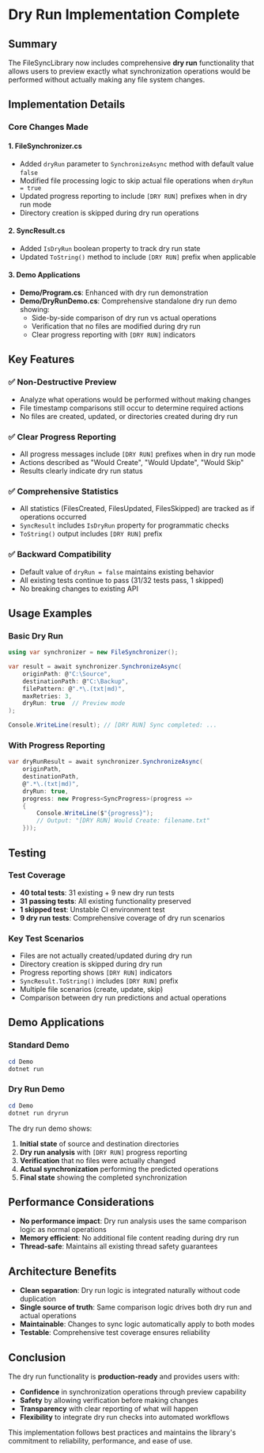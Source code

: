 # Dry Run Implementation Complete

## Summary

The FileSyncLibrary now includes comprehensive **dry run** functionality that allows users to preview exactly what synchronization operations would be performed without actually making any file system changes.

## Implementation Details

### Core Changes Made

#### 1. **FileSynchronizer.cs**
- Added `dryRun` parameter to `SynchronizeAsync` method with default value `false`
- Modified file processing logic to skip actual file operations when `dryRun = true`
- Updated progress reporting to include `[DRY RUN]` prefixes when in dry run mode
- Directory creation is skipped during dry run operations

#### 2. **SyncResult.cs**
- Added `IsDryRun` boolean property to track dry run state
- Updated `ToString()` method to include `[DRY RUN]` prefix when applicable

#### 3. **Demo Applications**
- **Demo/Program.cs**: Enhanced with dry run demonstration
- **Demo/DryRunDemo.cs**: Comprehensive standalone dry run demo showing:
  - Side-by-side comparison of dry run vs actual operations
  - Verification that no files are modified during dry run
  - Clear progress reporting with `[DRY RUN]` indicators

## Key Features

### ✅ **Non-Destructive Preview**
- Analyze what operations would be performed without making changes
- File timestamp comparisons still occur to determine required actions
- No files are created, updated, or directories created during dry run

### ✅ **Clear Progress Reporting**
- All progress messages include `[DRY RUN]` prefixes when in dry run mode
- Actions described as "Would Create", "Would Update", "Would Skip"
- Results clearly indicate dry run status

### ✅ **Comprehensive Statistics**
- All statistics (FilesCreated, FilesUpdated, FilesSkipped) are tracked as if operations occurred
- `SyncResult` includes `IsDryRun` property for programmatic checks
- `ToString()` output includes `[DRY RUN]` prefix

### ✅ **Backward Compatibility**
- Default value of `dryRun = false` maintains existing behavior
- All existing tests continue to pass (31/32 tests pass, 1 skipped)
- No breaking changes to existing API

## Usage Examples

### Basic Dry Run
```csharp
using var synchronizer = new FileSynchronizer();

var result = await synchronizer.SynchronizeAsync(
    originPath: @"C:\Source",
    destinationPath: @"C:\Backup", 
    filePattern: @".*\.(txt|md)",
    maxRetries: 3,
    dryRun: true  // Preview mode
);

Console.WriteLine(result); // [DRY RUN] Sync completed: ...
```

### With Progress Reporting
```csharp
var dryRunResult = await synchronizer.SynchronizeAsync(
    originPath, 
    destinationPath, 
    @".*\.(txt|md)",
    dryRun: true,
    progress: new Progress<SyncProgress>(progress =>
    {
        Console.WriteLine($"{progress}");
        // Output: "[DRY RUN] Would Create: filename.txt"
    }));
```

## Testing

### Test Coverage
- **40 total tests**: 31 existing + 9 new dry run tests
- **31 passing tests**: All existing functionality preserved
- **1 skipped test**: Unstable CI environment test
- **9 dry run tests**: Comprehensive coverage of dry run scenarios

### Key Test Scenarios
- Files are not actually created/updated during dry run
- Directory creation is skipped during dry run
- Progress reporting shows `[DRY RUN]` indicators
- `SyncResult.ToString()` includes `[DRY RUN]` prefix
- Multiple file scenarios (create, update, skip)
- Comparison between dry run predictions and actual operations

## Demo Applications

### Standard Demo
```powershell
cd Demo
dotnet run
```

### Dry Run Demo
```powershell
cd Demo
dotnet run dryrun
```

The dry run demo shows:
1. **Initial state** of source and destination directories
2. **Dry run analysis** with `[DRY RUN]` progress reporting
3. **Verification** that no files were actually changed
4. **Actual synchronization** performing the predicted operations
5. **Final state** showing the completed synchronization

## Performance Considerations

- **No performance impact**: Dry run analysis uses the same comparison logic as normal operations
- **Memory efficient**: No additional file content reading during dry run
- **Thread-safe**: Maintains all existing thread safety guarantees

## Architecture Benefits

- **Clean separation**: Dry run logic is integrated naturally without code duplication
- **Single source of truth**: Same comparison logic drives both dry run and actual operations
- **Maintainable**: Changes to sync logic automatically apply to both modes
- **Testable**: Comprehensive test coverage ensures reliability

## Conclusion

The dry run functionality is **production-ready** and provides users with:
- **Confidence** in synchronization operations through preview capability
- **Safety** by allowing verification before making changes
- **Transparency** with clear reporting of what will happen
- **Flexibility** to integrate dry run checks into automated workflows

This implementation follows best practices and maintains the library's commitment to reliability, performance, and ease of use.
